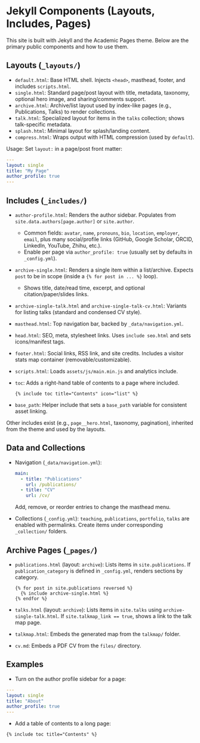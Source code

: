 # Jekyll Components (Layouts, Includes, Pages)

This site is built with Jekyll and the Academic Pages theme. Below are the primary public components and how to use them.

## Layouts (`_layouts/`)

- `default.html`: Base HTML shell. Injects `<head>`, masthead, footer, and includes `scripts.html`.
- `single.html`: Standard page/post layout with title, metadata, taxonomy, optional hero image, and sharing/comments support.
- `archive.html`: Archive/list layout used by index-like pages (e.g., Publications, Talks) to render collections.
- `talk.html`: Specialized layout for items in the `talks` collection; shows talk-specific metadata.
- `splash.html`: Minimal layout for splash/landing content.
- `compress.html`: Wraps output with HTML compression (used by `default`).

Usage:
Set `layout:` in a page/post front matter:
```yaml
---
layout: single
title: "My Page"
author_profile: true
---
```

## Includes (`_includes/`)

- `author-profile.html`: Renders the author sidebar. Populates from `site.data.authors[page.author]` or `site.author`.
  - Common fields: `avatar`, `name`, `pronouns`, `bio`, `location`, `employer`, `email`, plus many social/profile links (GitHub, Google Scholar, ORCID, LinkedIn, YouTube, Zhihu, etc.).
  - Enable per page via `author_profile: true` (usually set by defaults in `_config.yml`).

- `archive-single.html`: Renders a single item within a list/archive. Expects `post` to be in scope (inside a `{% for post in ... %}` loop).
  - Shows title, date/read time, excerpt, and optional citation/paper/slides links.

- `archive-single-talk.html` and `archive-single-talk-cv.html`: Variants for listing talks (standard and condensed CV style).

- `masthead.html`: Top navigation bar, backed by `_data/navigation.yml`.

- `head.html`: SEO, meta, stylesheet links. Uses `include seo.html` and sets icons/manifest tags.

- `footer.html`: Social links, RSS link, and site credits. Includes a visitor stats map container (removable/customizable).

- `scripts.html`: Loads `assets/js/main.min.js` and analytics include.

- `toc`: Adds a right-hand table of contents to a page where included.
  ```liquid
  {% include toc title="Contents" icon="list" %}
  ```

- `base_path`: Helper include that sets a `base_path` variable for consistent asset linking.

Other includes exist (e.g., `page__hero.html`, taxonomy, pagination), inherited from the theme and used by the layouts.

## Data and Collections

- Navigation (`_data/navigation.yml`):
  ```yaml
  main:
    - title: "Publications"
      url: /publications/
    - title: "CV"
      url: /cv/
  ```
  Add, remove, or reorder entries to change the masthead menu.

- Collections (`_config.yml`): `teaching`, `publications`, `portfolio`, `talks` are enabled with permalinks. Create items under corresponding `_collection/` folders.

## Archive Pages (`_pages/`)

- `publications.html` (layout: `archive`): Lists items in `site.publications`. If `publication_category` is defined in `_config.yml`, renders sections by category.
  ```liquid
  {% for post in site.publications reversed %}
    {% include archive-single.html %}
  {% endfor %}
  ```

- `talks.html` (layout: `archive`): Lists items in `site.talks` using `archive-single-talk.html`. If `site.talkmap_link == true`, shows a link to the talk map page.

- `talkmap.html`: Embeds the generated map from the `talkmap/` folder.

- `cv.md`: Embeds a PDF CV from the `files/` directory.

## Examples

- Turn on the author profile sidebar for a page:
```yaml
---
layout: single
title: "About"
author_profile: true
---
```

- Add a table of contents to a long page:
```liquid
{% include toc title="Contents" %}
```
